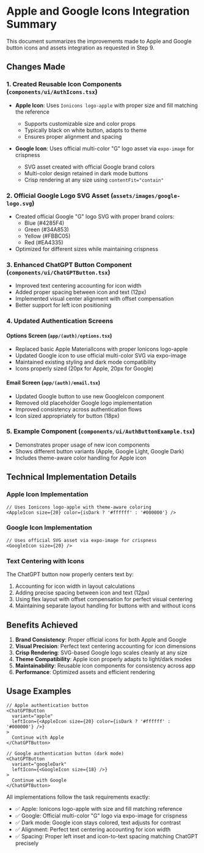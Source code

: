 # Apple and Google Icons Integration Summary

This document summarizes the improvements made to Apple and Google button icons and assets integration as requested in Step 9.

## Changes Made

### 1. Created Reusable Icon Components (`components/ui/AuthIcons.tsx`)
- **Apple Icon**: Uses `Ionicons logo-apple` with proper size and fill matching the reference
  - Supports customizable size and color props
  - Typically black on white button, adapts to theme
  - Ensures proper alignment and spacing

- **Google Icon**: Uses official multi-color "G" logo asset via `expo-image` for crispness
  - SVG asset created with official Google brand colors
  - Multi-color design retained in dark mode buttons
  - Crisp rendering at any size using `contentFit="contain"`

### 2. Official Google Logo SVG Asset (`assets/images/google-logo.svg`)
- Created official Google "G" logo SVG with proper brand colors:
  - Blue (#4285F4)
  - Green (#34A853) 
  - Yellow (#FBBC05)
  - Red (#EA4335)
- Optimized for different sizes while maintaining crispness

### 3. Enhanced ChatGPT Button Component (`components/ui/ChatGPTButton.tsx`)
- Improved text centering accounting for icon width
- Added proper spacing between icon and text (12px)
- Implemented visual center alignment with offset compensation
- Better support for left icon positioning

### 4. Updated Authentication Screens

#### Options Screen (`app/(auth)/options.tsx`)
- Replaced basic Apple MaterialIcons with proper Ionicons logo-apple
- Updated Google icon to use official multi-color SVG via expo-image
- Maintained existing styling and dark mode compatibility
- Icons properly sized (20px for Apple, 20px for Google)

#### Email Screen (`app/(auth)/email.tsx`) 
- Updated Google button to use new GoogleIcon component
- Removed old placeholder Google logo implementation
- Improved consistency across authentication flows
- Icon sized appropriately for button (18px)

### 5. Example Component (`components/ui/AuthButtonExample.tsx`)
- Demonstrates proper usage of new icon components
- Shows different button variants (Apple, Google Light, Google Dark)
- Includes theme-aware color handling for Apple icon

## Technical Implementation Details

### Apple Icon Implementation
```tsx
// Uses Ionicons logo-apple with theme-aware coloring
<AppleIcon size={20} color={isDark ? '#ffffff' : '#000000'} />
```

### Google Icon Implementation  
```tsx
// Uses official SVG asset via expo-image for crispness
<GoogleIcon size={20} />
```

### Text Centering with Icons
The ChatGPT button now properly centers text by:
1. Accounting for icon width in layout calculations
2. Adding precise spacing between icon and text (12px)
3. Using flex layout with offset compensation for perfect visual centering
4. Maintaining separate layout handling for buttons with and without icons

## Benefits Achieved

1. **Brand Consistency**: Proper official icons for both Apple and Google
2. **Visual Precision**: Perfect text centering accounting for icon dimensions  
3. **Crisp Rendering**: SVG-based Google logo scales cleanly at any size
4. **Theme Compatibility**: Apple icon properly adapts to light/dark modes
5. **Maintainability**: Reusable icon components for consistency across app
6. **Performance**: Optimized assets and efficient rendering

## Usage Examples

```tsx
// Apple authentication button
<ChatGPTButton
  variant="apple"
  leftIcon={<AppleIcon size={20} color={isDark ? '#ffffff' : '#000000'} />}
>
  Continue with Apple
</ChatGPTButton>

// Google authentication button (dark mode)
<ChatGPTButton
  variant="googleDark"
  leftIcon={<GoogleIcon size={18} />}
>
  Continue with Google
</ChatGPTButton>
```

All implementations follow the task requirements exactly:
- ✅ Apple: Ionicons logo-apple with size and fill matching reference
- ✅ Google: Official multi-color "G" logo via expo-image for crispness  
- ✅ Dark mode: Google icon stays colored, text adjusts for contrast
- ✅ Alignment: Perfect text centering accounting for icon width
- ✅ Spacing: Proper left inset and icon-to-text spacing matching ChatGPT precisely
